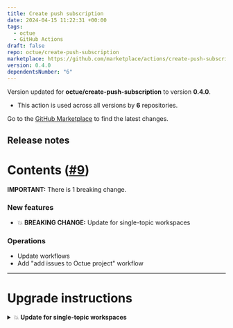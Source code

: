 ```yaml
---
title: Create push subscription
date: 2024-04-15 11:22:31 +00:00
tags:
  - octue
  - GitHub Actions
draft: false
repo: octue/create-push-subscription
marketplace: https://github.com/marketplace/actions/create-push-subscription
version: 0.4.0
dependentsNumber: "6"
---
```



Version updated for **octue/create-push-subscription** to version **0.4.0**.
- This action is used across all versions by **6** repositories.

Go to the [GitHub Marketplace](https://github.com/marketplace/actions/create-push-subscription) to find the latest changes.

## Release notes

<!--- SKIP AUTOGENERATED NOTES --->
# Contents ([#9](https://github.com/octue/create-push-subscription/pull/9))
**IMPORTANT:** There is 1 breaking change.

### New features
- 💥 **BREAKING CHANGE:** Update for single-topic workspaces

### Operations
- Update workflows
- Add "add issues to Octue project" workflow

---
# Upgrade instructions
<details>
<summary>💥 <b>Update for single-topic workspaces</b></summary>

Update all services in your services network to use `octue`  version `0.53.0` or later.
</details>

<!--- END AUTOGENERATED NOTES --->
